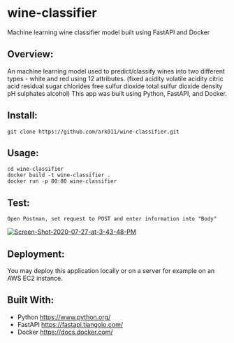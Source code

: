 # wine-classifier
Machine learning wine classifier model built using FastAPI and Docker

## Overview:
An machine learning model used to predict/classify wines into two different types - white and red using 12 attributes. (fixed acidity	volatile acidity	citric acid	residual sugar	chlorides	free sulfur dioxide	total sulfur dioxide	density	pH	sulphates	alcohol) This app was built using Python, FastAPI, and Docker. 

## Install:
```
git clone https://github.com/ark011/wine-classifier.git
```

## Usage:
```
cd wine-classifier
docker build -t wine-classifier .
docker run -p 80:80 wine-classifier
```
## Test:
```
Open Postman, set request to POST and enter information into "Body"
```
<a href="https://ibb.co/BqDPkzx"><img src="https://i.ibb.co/cD5vqgH/Screen-Shot-2020-07-27-at-3-43-48-PM.png" alt="Screen-Shot-2020-07-27-at-3-43-48-PM" border="0"></a>

## Deployment:
You may deploy this application locally or on a server for example on an AWS EC2 instance.

## Built With:
* Python <a> https://www.python.org/ </a>
* FastAPI <a> https://fastapi.tiangolo.com/ </a>
* Docker <a> https://docs.docker.com/ </a>
